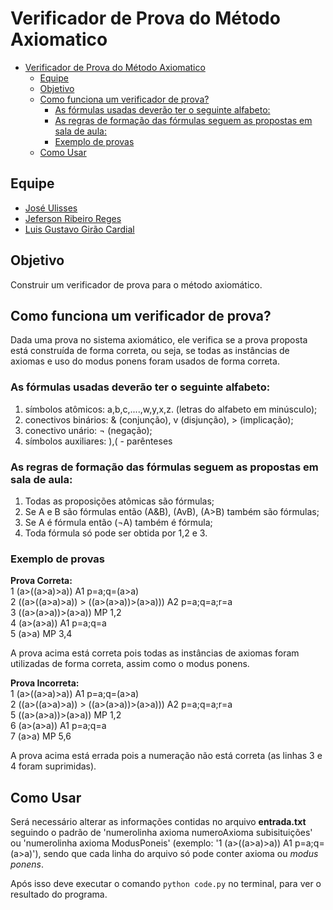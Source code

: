 # Verificador de Prova do Método Axiomatico

- [Verificador de Prova do Método Axiomatico](#verificador-de-prova-do-método-axiomatico)
  - [Equipe](#equipe)
  - [Objetivo](#objetivo)
  - [Como funciona um verificador de prova?](#como-funciona-um-verificador-de-prova)
    - [As fórmulas usadas deverão ter o seguinte alfabeto:](#as-fórmulas-usadas-deverão-ter-o-seguinte-alfabeto)
    - [As regras de formação das fórmulas seguem as propostas em sala de aula:](#as-regras-de-formação-das-fórmulas-seguem-as-propostas-em-sala-de-aula)
    - [Exemplo de provas](#exemplo-de-provas)
  - [Como Usar](#como-usar)

## Equipe

- [José Ulisses](https://github.com/jos3s)
- [Jeferson Ribeiro Reges](https://github.com/JeffEngMaster)
- [Luis Gustavo Girão Cardial](https://github.com/Mufado)

## Objetivo

Construir um verificador de prova para o método axiomático.

## Como funciona um verificador de prova?

Dada uma prova no sistema axiomático, ele verifica se a prova proposta está construída de forma correta, ou seja, se todas as instâncias de axiomas e uso do modus ponens foram usados de forma correta.

### As fórmulas usadas deverão ter o seguinte alfabeto:

1. símbolos atômicos: a,b,c,....,w,y,x,z. (letras do alfabeto em minúsculo);
2. conectivos binários: & (conjunção), v (disjunção), > (implicação);
3. conectivo unário: ¬ (negação);
4. símbolos auxiliares: ),( - parênteses

### As regras de formação das fórmulas seguem as propostas em sala de aula:

1. Todas as proposições atômicas são fórmulas;
2. Se A e B são fórmulas então (A&B), (AvB), (A>B) também são fórmulas;
3. Se A é fórmula então (¬A) também é fórmula;
4. Toda fórmula só pode ser obtida por 1,2 e 3.

### Exemplo de provas

**Prova Correta:**  
1 (a>((a>a)>a)) A1 p=a;q=(a>a)  
2 ((a>((a>a)>a)) > ((a>(a>a))>(a>a))) A2 p=a;q=a;r=a  
3 ((a>(a>a))>(a>a)) MP 1,2  
4 (a>(a>a)) A1 p=a;q=a  
5 (a>a) MP 3,4  

A prova acima está correta pois todas as instâncias de axiomas foram utilizadas de forma correta, assim como o modus ponens.

**Prova Incorreta:**  
1 (a>((a>a)>a)) A1 p=a;q=(a>a)  
2 ((a>((a>a)>a)) > ((a>(a>a))>(a>a))) A2 p=a;q=a;r=a  
5 ((a>(a>a))>(a>a)) MP 1,2  
6 (a>(a>a)) A1 p=a;q=a  
7 (a>a) MP 5,6  

A prova acima está errada pois a numeração não está correta (as linhas 3 e 4 foram suprimidas).

## Como Usar

Será necessário alterar as informações contidas no arquivo **entrada.txt** seguindo o padrão de 'numerolinha axioma numeroAxioma subisituições' ou 'numerolinha axioma ModusPoneis' (exemplo: '1 (a>((a>a)>a)) A1 p=a;q=(a>a)'), sendo que cada linha do arquivo só pode conter axioma ou *modus ponens*.

Após isso deve executar o comando `python code.py` no terminal, para ver o resultado do programa.

